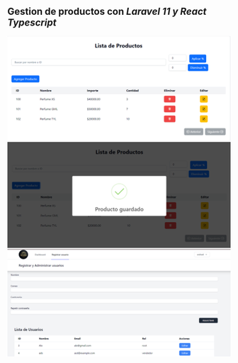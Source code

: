 ## Gestion de productos con *Laravel 11 y React Typescript*

<img src="./prod2.png" alt="" />
<img src="./prod1.png" alt="" />
<img src="./prod3.png" alt="" />